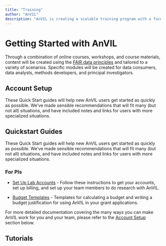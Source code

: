 ```yaml
---
title: "Training"
author: "AnVIL"
description: "AnVIL is creating a scalable training program with a focus on researchers and use cases."
---
```


# Getting Started with AnVIL


Through a combination of online courses, workshops, and course materials, content will be created using the [FAIR data principles](https://www.nature.com/articles/sdata201618) and tailored to a variety of scenarios. Specific modules will be created for data consumers, data analysts, methods developers, and principal investigators.
## Account Setup
These Quick Start guides will help new AnVIL users get started as quickly as possible.
We’ve made sensible recommendations that will fit many (but not all)
situations, and have included notes and links for users
with more specialized situations.

## Quickstart Guides
These Quick Start guides will help new AnVIL users get started as quickly as possible.
We’ve made sensible recommendations that will fit many (but not all)
situations, and have included notes and links for users
with more specialized situations.

### For PIs

- [Set Up Lab Accounts](/learn/for-pis/setting-up-lab-accounts) - Follow these instructions to get your accounts, set up billing, and set up your team members to do research with AnVIL.

- [Budget Templates](https://docs.google.com/document/d/1HX4-3F-bLCwld_qsxOPd1OSHV403C0cYgVnT8tnpPJc) - Templates for calculating a budget and writing a budget justification for using AnVIL in your grant applications.



For more detailed documentation covering the many ways you can make
AnVIL work for you and your team, please refer to the [Account Setup](/learn#account-setup) section below.

## Tutorials